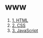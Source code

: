 # www

<ol>
  <li><a href="1.html">1. HTML</a></li>
  <li><a href="2.html">2. CSS</a></li>
  <li><a href ="3.html">3. JavaScript</a></li>
  </ol>
